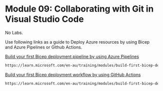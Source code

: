 # Module 09: Collaborating with Git in Visual Studio Code

No Labs.

Use following links as a guide to Deploy Azure resources by using Bicep and Azure Pipelines or Github Actions.

[Build your first Bicep deployment pipeline by using Azure Pipelines](https://learn.microsoft.com/en-au/training/modules/build-first-bicep-deployment-pipeline-using-azure-pipelines/)

```bash
https://learn.microsoft.com/en-au/training/modules/build-first-bicep-deployment-pipeline-using-azure-pipelines/
```

[Build your first Bicep deployment workflow by using GitHub Actions](https://learn.microsoft.com/en-au/training/modules/build-first-bicep-deployment-pipeline-using-github-actions/)

```bash
https://learn.microsoft.com/en-au/training/modules/build-first-bicep-deployment-pipeline-using-github-actions/
```
